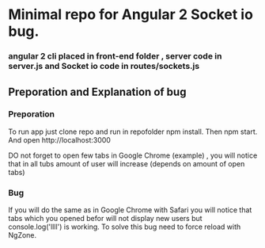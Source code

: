 # Minimal repo for Angular 2 Socket io bug.

### angular 2 cli placed in front-end folder  , server code in server.js and Socket io code in routes/sockets.js

## Preporation and Explanation of bug 
### Preporation
To run app just clone repo and run in repofolder npm install. Then npm start. And open http://localhost:3000

DO not forget to open few tabs in Google Chrome (example) , you will notice that in all tubs amount of user will increase (depends on amount of open tabs)

### Bug 

If you will do the same as in Google Chrome with Safari you will  notice that tabs which you opened befor will not display new users but console.log('llll') is working.
To solve this bug need to force reload with NgZone.



